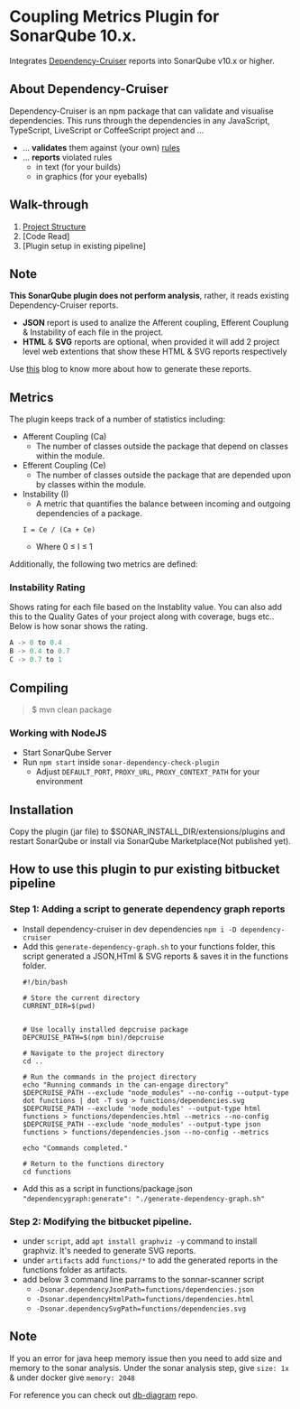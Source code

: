 # Coupling Metrics Plugin for SonarQube 10.x.


Integrates [Dependency-Cruiser][] reports into SonarQube v10.x or higher.

## About Dependency-Cruiser

Dependency-Cruiser is an npm package that can validate and visualise dependencies. This runs through the dependencies in any JavaScript, TypeScript, LiveScript or CoffeeScript project and ...
- ... **validates** them against (your own) [rules](https://github.com/sverweij/dependency-cruiser/blob/main/doc/rules-reference.md)
- ... **reports** violated rules
  - in text (for your builds)
  - in graphics (for your eyeballs)

Walk-through
--------
1. [Project Structure](https://drive.google.com/file/d/1pAJFfiexAz0WXvFdXCw97FbZxoelAyuQ/view?usp=drive_link)
2. [Code Read]
3. [Plugin setup in existing pipeline]

## Note

**This SonarQube plugin does not perform analysis**, rather, it reads existing Dependency-Cruiser reports. 
- **JSON** report is used to analize the Afferent coupling, Efferent Couplung & Instability of each file in the project. 
- **HTML** & **SVG** reports are optional, when provided it will add 2 project level web extentions that show these HTML & SVG reports respectively

Use [this](https://levelup.gitconnected.com/brief-introduction-of-dependency-cruiser-7e38a41afa4f) blog to know more about how to generate these reports.

## Metrics

The plugin keeps track of a number of statistics including:

-   Afferent Coupling (Ca)
    - The number of classes outside the package that depend on classes within the module.
-   Efferent Coupling (Ce)
    - The number of classes outside the package that are depended upon by classes within the module.
-   Instability (I)
    - A metric that quantifies the balance between incoming and outgoing dependencies of a package.
    ```
    I = Ce / (Ca + Ce)
    ```
    - Where 0 ≤ I ≤ 1

Additionally, the following two metrics are defined:

### Instability Rating

Shows rating for each file based on the Instablity value. You can also add this to the Quality Gates of your project along with coverage, bugs etc.. Below is how sonar shows the rating.

```java
A -> 0 to 0.4
B -> 0.4 to 0.7
C -> 0.7 to 1
```

## Compiling

> $ mvn clean package

### Working with NodeJS

-   Start SonarQube Server
-   Run `npm start` inside `sonar-dependency-check-plugin`
    -   Adjust `DEFAULT_PORT`, `PROXY_URL`, `PROXY_CONTEXT_PATH` for your environment

## Installation

Copy the plugin (jar file) to $SONAR_INSTALL_DIR/extensions/plugins and restart SonarQube or install via SonarQube Marketplace(Not published yet).

## How to use this plugin to pur existing bitbucket pipeline
### Step 1: Adding a script to generate dependency graph reports
- Install dependency-cruiser in dev dependencies `npm i -D dependency-cruiser`
- Add this `generate-dependency-graph.sh` to your functions folder, this script generated a JSON,HTml & SVG reports & saves it in the functions folder.
    ```
    #!/bin/bash
    
    # Store the current directory
    CURRENT_DIR=$(pwd)
    
    
    # Use locally installed depcruise package
    DEPCRUISE_PATH=$(npm bin)/depcruise
    
    # Navigate to the project directory
    cd ..
    
    # Run the commands in the project directory
    echo "Running commands in the can-engage directory"
    $DEPCRUISE_PATH --exclude "node_modules" --no-config --output-type dot functions | dot -T svg > functions/dependencies.svg
    $DEPCRUISE_PATH --exclude 'node_modules' --output-type html functions > functions/dependencies.html --metrics --no-config
    $DEPCRUISE_PATH --exclude 'node_modules' --output-type json functions > functions/dependencies.json --no-config --metrics
    
    echo "Commands completed."
    
    # Return to the functions directory
    cd functions
    
    ```
- Add this as a script in functions/package.json `"dependencygraph:generate": "./generate-dependency-graph.sh"`

### Step 2: Modifying the bitbucket pipeline.
- under `script`, add `apt install graphviz -y` command to install graphviz. It's needed to generate SVG reports.
- under `artifacts` add `functions/*` to add the generated reports in the functions folder as artifacts.
- add below 3 command line parrams to the sonnar-scanner script
    - `-Dsonar.dependencyJsonPath=functions/dependencies.json`
    - `-Dsonar.dependencyHtmlPath=functions/dependencies.html`
    - `-Dsonar.dependencySvgPath=functions/dependencies.svg`

## Note
If you an error for java heep memory issue then you need to add size and memory to the sonar analysis.
Under the sonar analysis step, give `size: 1x` & under docker give `memory: 2048`

For reference you can check out [db-diagram](https://bitbucket.org/peoppl_co/db-diagram/src/sonarPluginTest/bitbucket-pipelines.yml) repo.


[dependency-cruiser]: https://www.npmjs.com/package/dependency-cruiser
[sonar-custom-plugin-example]: https://github.com/SonarSource/sonar-custom-plugin-example